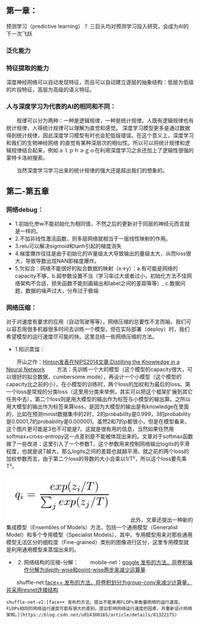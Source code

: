  ## 第一章：
 预测学习（predictive learning）？ 三巨头均对预测学习投入研究，会成为AI的下一次飞跃
### 泛化能力
### 特征提取的能力
深度神经网络可以自动发现特征，而且可以自动建立逐层的抽象结构：低层为低级的片段特征，高层为高级的语义特征。
### 人与深度学习为代表的AI的相同和不同：
　　规律可以分为两种：一种是逻辑规律，一种是统计规律。人既有逻辑规律也有统计规律，人得统计规律可以理解为直觉和感觉。
深度学习模型更多是通过数据得到统计规律，因此深度学习模型有时也会犯低级错误。在这个意义上，深度学习和我们的生物神经网络
的直觉有某种深层次的相似性。所以可以将统计规律和逻辑规律结合起来，例如ａｌｐｈａｇｏ在利用深度学习之余还加上了逻辑性很强的
蒙特卡洛树搜索。

　　当然深度学习学习出来的统计规律的强大还是超出我们的想象的。
## 第二-第五章
### 网络debug：
- 1.初始化参w不能初始化为相同值，不然之后的更新对于同层的神经元而言就是一样的。
- 2.不加非线性激活函数，则多层网络就相当于一层线性映射的作用。
- 3.relu可以解决sigmoid和tanh引起的梯度消失
- 4.梯度爆炸往往是由于初始化的W量级太大导致输出的量级太大，从而loss很大，导致导数出现NAN即梯度爆炸。
- 5.欠拟合：网络不能很好的拟合数据的映射（x->y）：a.有可能是网络的capacity不够，b.超参数设置不当（学习率过大或者过小，初始化方法不佳网络架构不合适，损失函数不能刻画输出和label之间的差距等等）, c.数据问题，数据的噪声过大，分布过于极端

### 网络压缩：
对于对速度有要求的应用（自动驾驶等等），网络压缩的总要性不言而喻。我们可以容忍用很多机器很多时间去训练一个模型，但在实际部署（deploy）时，我们希望模型的运行速度尽可能的快。这里总结一些网络压缩的方法。

- 1.知识蒸馏：

　　开山之作：[Hinton发表在NIPS2014文章:Distilling the Knowledge in a Neural Network](https://github.com/yujack333/study_things/blob/master/paper_and_note/1503.02Distilling%20the%20Knowledge%20in%20a%20Neural%20Network.pdf)
　　方法：先训练一个大的模型（这个模型的capacity很大，可以很好的拟合数据，cumbersome mode），再设计一个小模型（这个模型的capacity比之前的小）。在小模型的训练时，两个loss的加权和为最后的loss。第一个loss是常规的分类loss（这里用分类来举例，其实可以把这个框架扩展到其它任务中去），第二个loss则是用大模型的输出作为标签与小模型的输出算。之所以用大模型的输出作为标签来算loss，是因为大模型的输出是有knowledge在里面的，比如在预测minist数据集中的2时，2的probability是0.999，3的probability是0.0001,7的probability是0.000001。虽然2和7的p都很小，但是在模型看来，这个图片更可能是3也不可能是7。这就是很有用的信息，当然如果任然用softmax+cross-entropy这一点差别是不能被体现出来的。文章对于softmax函数做了一些改进：这里引入了一个参数T，这个参数用来控制网络输出logits的平滑程度，也就是说T越大，那么logits之间的差距也就越平滑。就之前的两个loss的加权参数而言，由于第二个loss的导数的大小会乘以1/T²，所以这个loss要先乘T²。
  
  ![](/pic/distilling_1.png)
　　此外，文章还提出一种新的集成模型（Ensembles of Models）方法，包括一个通用模型（Generalist Model）和多个专用模型（Specialist Models），其中，专用模型用来对那些通用模型无法区分的细粒度（Fine-grained）类别的图像进行区分，这里专用模型就是利用通用模型来蒸馏出来的。

- 2. 网络结构的压缩-分解：
　　mobile-net：[google 发布的方法，将卷积操作分解为depth-wise和point-wise两步来减少运算量](https://github.com/yujack333/study_things/blob/master/paper_and_note/MobileNets_note.md)
  
　　shuffle-net:[face++ 发布的方法，将卷积划分为group-conv来减少计算量，并采用resnet连接结构](https://www.cnblogs.com/heguanyou/p/8087422.html)
  
    shuffle-net-v2:[face++ 发布的方法，提出不能单用FLOPs来衡量网络的运行速度。FLOPs相同的网络运行速度可能有很大的差别。提出影响网络运行速度的因素，并重新设计网络架构。](https://blog.csdn.net/u014380165/article/details/81322175)
   
